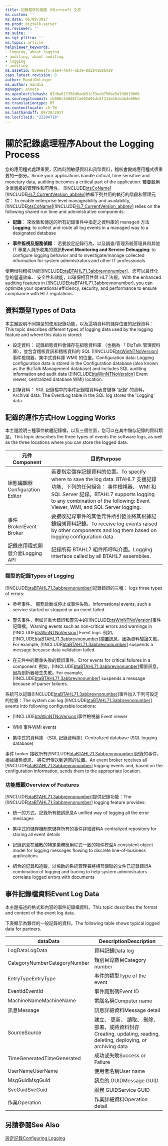 ```yaml
---
title: 記錄程序的相關 |Microsoft 文件
ms.custom: ''
ms.date: 06/08/2017
ms.prod: biztalk-server
ms.reviewer: ''
ms.suite: ''
ms.tgt_pltfrm: ''
ms.topic: article
helpviewer_keywords:
- logging, about logging
- auditing, about auditing
- logging
- auditing
ms.assetid: 859ee1f5-aae4-4a47-ab39-8d2b4168a429
caps.latest.revision: 8
author: MandiOhlinger
ms.author: mandia
manager: anneta
ms.openlocfilehash: 07dba617358d6ad451c53eeb75dbe5d1986f9066
ms.sourcegitcommit: cb908c540d8f1a692d01dc8f313e16cb4b4e696d
ms.translationtype: MT
ms.contentlocale: zh-TW
ms.lasthandoff: 09/20/2017
ms.locfileid: "22204718"
---
```

# <a name="about-the-logging-process"></a><span data-ttu-id="5fb77-102">關於記錄處理程序</span><span class="sxs-lookup"><span data-stu-id="5fb77-102">About the Logging Process</span></span>
<span data-ttu-id="5fb77-103">您的應用程式處理重要，因為時間敏感資料和貨幣資料，稽核會變成應用程式很重要的一部分。</span><span class="sxs-lookup"><span data-stu-id="5fb77-103">Since your applications handle critical, time sensitive and monetary data, auditing becomes a critical part of the application.</span></span> <span data-ttu-id="5fb77-104">若要啟用企業層級的管理性和可用性， [!INCLUDE[btsCoName](../../includes/btsconame-md.md)] [!INCLUDE[HL7_CurrentVersion_abbrev](../../includes/hl7-currentversion-abbrev-md.md)]依賴下列共用的執行的階段和管理元件：</span><span class="sxs-lookup"><span data-stu-id="5fb77-104">To enable enterprise level manageability and availability, [!INCLUDE[btsCoName](../../includes/btsconame-md.md)][!INCLUDE[HL7_CurrentVersion_abbrev](../../includes/hl7-currentversion-abbrev-md.md)] relies on the following shared run time and administrative components:</span></span>  
  
-   <span data-ttu-id="5fb77-105">**記錄**： 來收集和傳送的所有記錄事件中指定之資料庫的 managed 方法</span><span class="sxs-lookup"><span data-stu-id="5fb77-105">**Logging**: to collect and route all log events in a managed way to a designated database</span></span>  
  
-   <span data-ttu-id="5fb77-106">**事件監視及服務偵錯**： 若要設定記錄行為，以及調查/管理系統管理員和其他 IT 專業人員所收集的資訊</span><span class="sxs-lookup"><span data-stu-id="5fb77-106">**Event Monitoring and Service Debugging**: to configure logging behavior and to investigate/manage collected information for system administrators and other IT professionals</span></span>  
  
 <span data-ttu-id="5fb77-107">使用增強稽核功能[!INCLUDE[btaBTAHL71.3abbrevnonumber](../../includes/btabtahl71-3abbrevnonumber-md.md)]，您可以最佳化您的營運效率、 安全性和效能，以確保相容性與 HL7 法規。</span><span class="sxs-lookup"><span data-stu-id="5fb77-107">With the enhanced auditing features in [!INCLUDE[btaBTAHL71.3abbrevnonumber](../../includes/btabtahl71-3abbrevnonumber-md.md)], you can optimize your operational efficiency, security, and performance to ensure compliance with HL7 regulations.</span></span>  
  
## <a name="types-of-data"></a><span data-ttu-id="5fb77-108">資料類型</span><span class="sxs-lookup"><span data-stu-id="5fb77-108">Types of Data</span></span>  
 <span data-ttu-id="5fb77-109">本主題說明不同類型的使用記錄功能，以及這項資料的儲存位置的記錄資料：</span><span class="sxs-lookup"><span data-stu-id="5fb77-109">This topic describes different types of logging data used by the logging feature and where this data is stored:</span></span>  
  
-   <span data-ttu-id="5fb77-110">設定資料： 記錄組態資料會儲存在組態資料庫 （也稱為 「 BizTalk 管理資料庫），並包含稽核資訊和稽核資料的 SQL ([!INCLUDE[btsWinNTNoVersion](../../includes/btswinntnoversion-md.md)]事件檢視器，集中式資料庫 WMI) 的位置。</span><span class="sxs-lookup"><span data-stu-id="5fb77-110">Configuration data: Logging configuration data is stored in the Configuration database (also known as the BizTalk Management database) and includes SQL auditing information and audit data ([!INCLUDE[btsWinNTNoVersion](../../includes/btswinntnoversion-md.md)] Event viewer, centralized database WMI) location.</span></span>  
  
-   <span data-ttu-id="5fb77-111">封存資料： SQL 記錄檔中的事件記錄檔資料表會儲存 '記錄' 的資料。</span><span class="sxs-lookup"><span data-stu-id="5fb77-111">Archival data: The EventLog table in the SQL log stores the 'Logging' data.</span></span>  
  
## <a name="how-logging-works"></a><span data-ttu-id="5fb77-112">記錄的運作方式</span><span class="sxs-lookup"><span data-stu-id="5fb77-112">How Logging Works</span></span>  
 <span data-ttu-id="5fb77-113">本主題說明三種事件軟體記錄檔，以及三個位置，您可以在其中儲存記錄的資料類型。</span><span class="sxs-lookup"><span data-stu-id="5fb77-113">This topic describes the three types of events the software logs, as well as the three locations where you can store the logged data.</span></span>  
  
|<span data-ttu-id="5fb77-114">元件</span><span class="sxs-lookup"><span data-stu-id="5fb77-114">Component</span></span>|<span data-ttu-id="5fb77-115">目的</span><span class="sxs-lookup"><span data-stu-id="5fb77-115">Purpose</span></span>|  
|---------------|-------------|  
|<span data-ttu-id="5fb77-116">組態編輯器</span><span class="sxs-lookup"><span data-stu-id="5fb77-116">Configuration Editor</span></span>|<span data-ttu-id="5fb77-117">若要指定儲存記錄資料的位置。</span><span class="sxs-lookup"><span data-stu-id="5fb77-117">To specify where to save the log data.</span></span> <span data-ttu-id="5fb77-118">BTAHL7 支援記錄功能，下列的任何組合： 事件檢視器、 WMI 和 SQL Server 記錄。</span><span class="sxs-lookup"><span data-stu-id="5fb77-118">BTAHL7 supports logging to any combination of the following: Event Viewer, WMI, and SQL Server logging.</span></span>|  
|<span data-ttu-id="5fb77-119">事件 Broker</span><span class="sxs-lookup"><span data-stu-id="5fb77-119">Event Broker</span></span>|<span data-ttu-id="5fb77-120">要接收記錄事件的其他元件所引發並將其根據記錄組態資料記錄。</span><span class="sxs-lookup"><span data-stu-id="5fb77-120">To receive log events raised by other components and log them based on logging configuration data.</span></span>|  
|<span data-ttu-id="5fb77-121">記錄應用程式開發介面</span><span class="sxs-lookup"><span data-stu-id="5fb77-121">Logging API</span></span>|<span data-ttu-id="5fb77-122">記錄所有 BTAHL7 組件所呼叫介面。</span><span class="sxs-lookup"><span data-stu-id="5fb77-122">Logging interface called by all BTAHL7 assemblies.</span></span>|  
  
### <a name="types-of-logging"></a><span data-ttu-id="5fb77-123">類型的記錄</span><span class="sxs-lookup"><span data-stu-id="5fb77-123">Types of Logging</span></span>  
 [!INCLUDE[btaBTAHL71.3abbrevnonumber](../../includes/btabtahl71-3abbrevnonumber-md.md)]<span data-ttu-id="5fb77-124">記錄錯誤的三種：</span><span class="sxs-lookup"><span data-stu-id="5fb77-124"> logs three types of errors:</span></span>  
  
-   <span data-ttu-id="5fb77-125">參考事件、 服務啟動或停止或事件失敗。</span><span class="sxs-lookup"><span data-stu-id="5fb77-125">Informational events, such a service started or stopped or an event failed.</span></span>  
  
-   <span data-ttu-id="5fb77-126">警告事件，例如非重大錯誤和警告中的[!INCLUDE[btsWinNTNoVersion](../../includes/btswinntnoversion-md.md)]事件記錄檔。</span><span class="sxs-lookup"><span data-stu-id="5fb77-126">Warning events such as non-critical errors and warnings in [!INCLUDE[btsWinNTNoVersion](../../includes/btswinntnoversion-md.md)] Event logs.</span></span> <span data-ttu-id="5fb77-127">例如，[!INCLUDE[btaBTAHL71.3abbrevnonumber](../../includes/btabtahl71-3abbrevnonumber-md.md)]擱置訊息，因為資料驗證失敗。</span><span class="sxs-lookup"><span data-stu-id="5fb77-127">For example, [!INCLUDE[btaBTAHL71.3abbrevnonumber](../../includes/btabtahl71-3abbrevnonumber-md.md)] suspends a message because data validation failed.</span></span>  
  
-   <span data-ttu-id="5fb77-128">在元件中的嚴重失敗的錯誤事件。</span><span class="sxs-lookup"><span data-stu-id="5fb77-128">Error events for critical failures in a component.</span></span> <span data-ttu-id="5fb77-129">例如，[!INCLUDE[btaBTAHL71.3abbrevnonumber](../../includes/btabtahl71-3abbrevnonumber-md.md)]擱置訊息，因為剖析器發生失敗。</span><span class="sxs-lookup"><span data-stu-id="5fb77-129">For example, [!INCLUDE[btaBTAHL71.3abbrevnonumber](../../includes/btabtahl71-3abbrevnonumber-md.md)] suspends a message because of parser failures.</span></span>  
  
 <span data-ttu-id="5fb77-130">系統可以記錄[!INCLUDE[btaBTAHL71.3abbrevnonumber](../../includes/btabtahl71-3abbrevnonumber-md.md)]事件加入下列可設定的位置：</span><span class="sxs-lookup"><span data-stu-id="5fb77-130">The system can log [!INCLUDE[btaBTAHL71.3abbrevnonumber](../../includes/btabtahl71-3abbrevnonumber-md.md)] events into following configurable locations:</span></span>  
  
-   [!INCLUDE[btsWinNTNoVersion](../../includes/btswinntnoversion-md.md)]<span data-ttu-id="5fb77-131">事件檢視器</span><span class="sxs-lookup"><span data-stu-id="5fb77-131"> Event viewer</span></span>  
  
-   <span data-ttu-id="5fb77-132">WMI 事件</span><span class="sxs-lookup"><span data-stu-id="5fb77-132">WMI events</span></span>  
  
-   <span data-ttu-id="5fb77-133">集中式的資料庫 （SQL 記錄資料庫）</span><span class="sxs-lookup"><span data-stu-id="5fb77-133">Centralized database (SQL logging database)</span></span>  
  
 <span data-ttu-id="5fb77-134">事件 broker 接收所有[!INCLUDE[btaBTAHL71.3abbrevnonumber](../../includes/btabtahl71-3abbrevnonumber-md.md)]記錄的事件，根據組態資訊、 將它們傳送到適當的位置。</span><span class="sxs-lookup"><span data-stu-id="5fb77-134">An event broker receives all [!INCLUDE[btaBTAHL71.3abbrevnonumber](../../includes/btabtahl71-3abbrevnonumber-md.md)] logging events and, based on the configuration information, sends them to the appropriate location.</span></span>  
  
### <a name="overview-of-features"></a><span data-ttu-id="5fb77-135">功能概觀</span><span class="sxs-lookup"><span data-stu-id="5fb77-135">Overview of Features</span></span>  
 <span data-ttu-id="5fb77-136">[!INCLUDE[btaBTAHL71.3abbrevnonumber](../../includes/btabtahl71-3abbrevnonumber-md.md)]提供記錄功能：</span><span class="sxs-lookup"><span data-stu-id="5fb77-136">The [!INCLUDE[btaBTAHL71.3abbrevnonumber](../../includes/btabtahl71-3abbrevnonumber-md.md)] logging feature provides:</span></span>  
  
-   <span data-ttu-id="5fb77-137">統一的方式，記錄所有錯誤訊息</span><span class="sxs-lookup"><span data-stu-id="5fb77-137">A unified way of logging all the error messages</span></span>  
  
-   <span data-ttu-id="5fb77-138">集中式的儲存機制來儲存所有的事件詳細資料</span><span class="sxs-lookup"><span data-stu-id="5fb77-138">A centralized repository for storing all event details</span></span>  
  
-   <span data-ttu-id="5fb77-139">記錄訊息在離散的特定業務應用程式一致的物件模型</span><span class="sxs-lookup"><span data-stu-id="5fb77-139">A consistent object model for logging messages flowing to discrete line-of-business applications</span></span>  
  
-   <span data-ttu-id="5fb77-140">組合的記錄和追蹤，以協助的系統管理員將相互關聯的文件已記錄錯誤</span><span class="sxs-lookup"><span data-stu-id="5fb77-140">A combination of logging and tracing to help system administrators correlate logged errors with documents</span></span>  
  
## <a name="event-log-data"></a><span data-ttu-id="5fb77-141">事件記錄檔資料</span><span class="sxs-lookup"><span data-stu-id="5fb77-141">Event Log Data</span></span>  
 <span data-ttu-id="5fb77-142">本主題描述的格式和內容的事件記錄檔資料。</span><span class="sxs-lookup"><span data-stu-id="5fb77-142">This topic describes the format and content of the event log data.</span></span>  
  
 <span data-ttu-id="5fb77-143">下表顯示為夥伴的一般記錄的資料。</span><span class="sxs-lookup"><span data-stu-id="5fb77-143">The following table shows typical logged data for partners.</span></span>  
  
|<span data-ttu-id="5fb77-144">data</span><span class="sxs-lookup"><span data-stu-id="5fb77-144">Data</span></span>|<span data-ttu-id="5fb77-145">Description</span><span class="sxs-lookup"><span data-stu-id="5fb77-145">Description</span></span>|  
|----------|-----------------|  
|<span data-ttu-id="5fb77-146">LogData</span><span class="sxs-lookup"><span data-stu-id="5fb77-146">LogData</span></span>|<span data-ttu-id="5fb77-147">資料記錄</span><span class="sxs-lookup"><span data-stu-id="5fb77-147">Data log</span></span>|  
|<span data-ttu-id="5fb77-148">CategoryNumber</span><span class="sxs-lookup"><span data-stu-id="5fb77-148">CategoryNumber</span></span>|<span data-ttu-id="5fb77-149">類別目錄數目</span><span class="sxs-lookup"><span data-stu-id="5fb77-149">Category number</span></span>|  
|<span data-ttu-id="5fb77-150">EntryType</span><span class="sxs-lookup"><span data-stu-id="5fb77-150">EntryType</span></span>|<span data-ttu-id="5fb77-151">事件的類型</span><span class="sxs-lookup"><span data-stu-id="5fb77-151">Type of the event</span></span>|  
|<span data-ttu-id="5fb77-152">EventId</span><span class="sxs-lookup"><span data-stu-id="5fb77-152">EventId</span></span>|<span data-ttu-id="5fb77-153">事件識別碼</span><span class="sxs-lookup"><span data-stu-id="5fb77-153">Event ID</span></span>|  
|<span data-ttu-id="5fb77-154">MachineName</span><span class="sxs-lookup"><span data-stu-id="5fb77-154">MachineName</span></span>|<span data-ttu-id="5fb77-155">電腦名稱</span><span class="sxs-lookup"><span data-stu-id="5fb77-155">Computer name</span></span>|  
|<span data-ttu-id="5fb77-156">訊息</span><span class="sxs-lookup"><span data-stu-id="5fb77-156">Message</span></span>|<span data-ttu-id="5fb77-157">訊息詳細資料</span><span class="sxs-lookup"><span data-stu-id="5fb77-157">Message detail</span></span>|  
|<span data-ttu-id="5fb77-158">Source</span><span class="sxs-lookup"><span data-stu-id="5fb77-158">Source</span></span>|<span data-ttu-id="5fb77-159">建立、 更新、 讀取、 刪除、 部署，或將資料封存</span><span class="sxs-lookup"><span data-stu-id="5fb77-159">Creating, updating, reading, deleting, deploying, or archiving data</span></span>|  
|<span data-ttu-id="5fb77-160">TimeGenerated</span><span class="sxs-lookup"><span data-stu-id="5fb77-160">TimeGenerated</span></span>|<span data-ttu-id="5fb77-161">成功或失敗</span><span class="sxs-lookup"><span data-stu-id="5fb77-161">Success or Failure</span></span>|  
|<span data-ttu-id="5fb77-162">UserName</span><span class="sxs-lookup"><span data-stu-id="5fb77-162">UserName</span></span>|<span data-ttu-id="5fb77-163">使用者名稱</span><span class="sxs-lookup"><span data-stu-id="5fb77-163">User name</span></span>|  
|<span data-ttu-id="5fb77-164">MsgGuid</span><span class="sxs-lookup"><span data-stu-id="5fb77-164">MsgGuid</span></span>|<span data-ttu-id="5fb77-165">訊息的 GUID</span><span class="sxs-lookup"><span data-stu-id="5fb77-165">Message GUID</span></span>|  
|<span data-ttu-id="5fb77-166">SvcGuid</span><span class="sxs-lookup"><span data-stu-id="5fb77-166">SvcGuid</span></span>|<span data-ttu-id="5fb77-167">服務 GUID</span><span class="sxs-lookup"><span data-stu-id="5fb77-167">Service GUID</span></span>|  
|<span data-ttu-id="5fb77-168">作業</span><span class="sxs-lookup"><span data-stu-id="5fb77-168">Operation</span></span>|<span data-ttu-id="5fb77-169">作業詳細資料</span><span class="sxs-lookup"><span data-stu-id="5fb77-169">Operation detail</span></span>|  
  
## <a name="see-also"></a><span data-ttu-id="5fb77-170">另請參閱</span><span class="sxs-lookup"><span data-stu-id="5fb77-170">See Also</span></span>  
 [<span data-ttu-id="5fb77-171">設定記錄</span><span class="sxs-lookup"><span data-stu-id="5fb77-171">Configuring Logging</span></span>](../../adapters-and-accelerators/accelerator-hl7/configuring-logging.md)